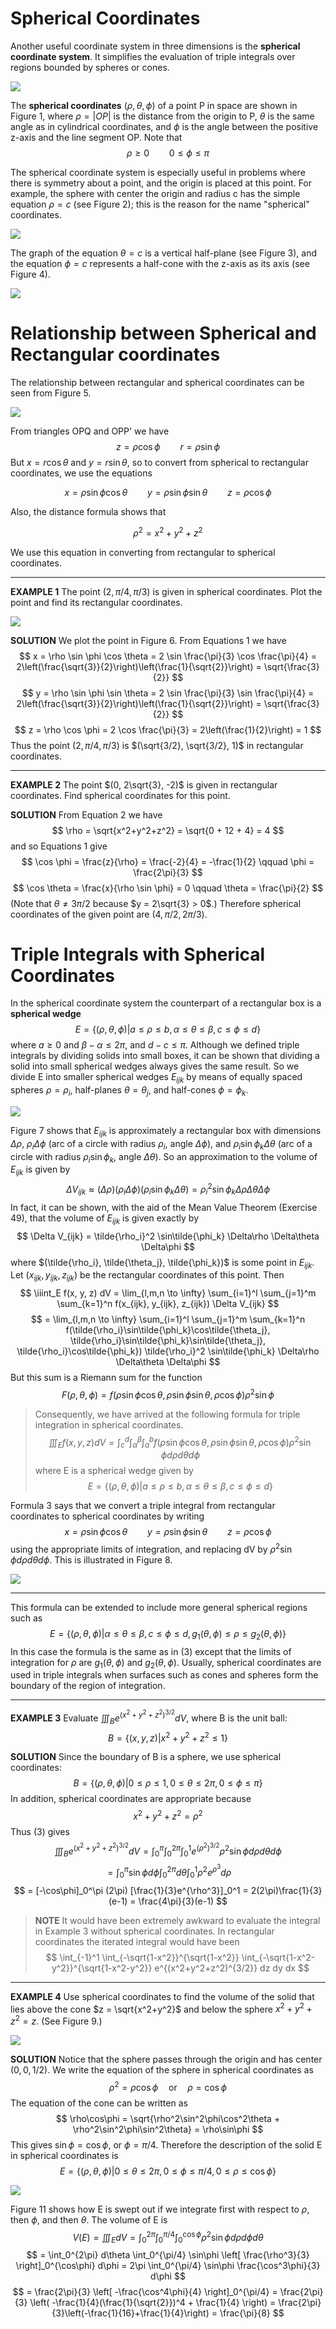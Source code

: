 <page>

# Spherical Coordinates

Another useful coordinate system in three dimensions is the **spherical coordinate system**. It simplifies the evaluation of triple integrals over regions bounded by spheres or cones.

![](image.png)

The **spherical coordinates** $(\rho, \theta, \phi)$ of a point P in space are shown in Figure 1, where $\rho = |OP|$ is the distance from the origin to P, $\theta$ is the same angle as in cylindrical coordinates, and $\phi$ is the angle between the positive z-axis and the line segment OP. Note that
$$
\rho \ge 0 \qquad 0 \le \phi \le \pi
$$


The spherical coordinate system is especially useful in problems where there is symmetry about a point, and the origin is placed at this point. For example, the sphere with center the origin and radius c has the simple equation $\rho = c$ (see Figure 2); this is the reason for the name "spherical" coordinates. 

![](image-1.png)


The graph of the equation $\theta = c$ is a vertical half-plane (see Figure 3), and the equation $\phi = c$ represents a half-cone with the z-axis as its axis (see Figure 4).

![](image-2.png)


</page>

<page>

# Relationship between Spherical and Rectangular coordinates

The relationship between rectangular and spherical coordinates can be seen from Figure 5.

![](image-3.png)

From triangles OPQ and OPP' we have
$$
z = \rho \cos \phi \qquad r = \rho \sin \phi
$$
But $x = r \cos \theta$ and $y = r \sin \theta$, so to convert from spherical to rectangular coordinates, we use the equations

$$
x = \rho \sin \phi \cos \theta \qquad y = \rho \sin \phi \sin \theta \qquad z = \rho \cos \phi \tag{1}
$$

Also, the distance formula shows that

$$
\rho^2 = x^2 + y^2 + z^2 \tag{2}
$$

We use this equation in converting from rectangular to spherical coordinates.

---------

**EXAMPLE 1** The point $(2, \pi/4, \pi/3)$ is given in spherical coordinates. Plot the point and find its rectangular coordinates.

<ans>

![](image-4.png)

**SOLUTION** We plot the point in Figure 6. From Equations 1 we have
$$
x = \rho \sin \phi \cos \theta = 2 \sin \frac{\pi}{3} \cos \frac{\pi}{4} = 2\left(\frac{\sqrt{3}}{2}\right)\left(\frac{1}{\sqrt{2}}\right) = \sqrt{\frac{3}{2}}
$$
$$
y = \rho \sin \phi \sin \theta = 2 \sin \frac{\pi}{3} \sin \frac{\pi}{4} = 2\left(\frac{\sqrt{3}}{2}\right)\left(\frac{1}{\sqrt{2}}\right) = \sqrt{\frac{3}{2}}
$$
$$
z = \rho \cos \phi = 2 \cos \frac{\pi}{3} = 2\left(\frac{1}{2}\right) = 1
$$
Thus the point $(2, \pi/4, \pi/3)$ is $(\sqrt{3/2}, \sqrt{3/2}, 1)$ in rectangular coordinates.

</ans>

-----------

**EXAMPLE 2** The point $(0, 2\sqrt{3}, -2)$ is given in rectangular coordinates. Find spherical coordinates for this point.

<ans>

**SOLUTION** From Equation 2 we have
$$
\rho = \sqrt{x^2+y^2+z^2} = \sqrt{0 + 12 + 4} = 4
$$
and so Equations 1 give
$$
\cos \phi = \frac{z}{\rho} = \frac{-2}{4} = -\frac{1}{2} \qquad \phi = \frac{2\pi}{3}
$$
$$
\cos \theta = \frac{x}{\rho \sin \phi} = 0 \qquad \theta = \frac{\pi}{2}
$$
(Note that $\theta \neq 3\pi/2$ because $y = 2\sqrt{3} > 0$.) Therefore spherical coordinates of the given point are $(4, \pi/2, 2\pi/3)$.

</ans>

</page>

<page>

# Triple Integrals with Spherical Coordinates

In the spherical coordinate system the counterpart of a rectangular box is a **spherical wedge**
$$
E = \{(\rho, \theta, \phi) | a \le \rho \le b, \alpha \le \theta \le \beta, c \le \phi \le d\}
$$
where $a \ge 0$ and $\beta - \alpha \le 2\pi$, and $d-c \le \pi$. Although we defined triple integrals by dividing solids into small boxes, it can be shown that dividing a solid into small spherical wedges always gives the same result. So we divide E into smaller spherical wedges $E_{ijk}$ by means of equally spaced spheres $\rho = \rho_i$, half-planes $\theta = \theta_j$, and half-cones $\phi = \phi_k$. 


![](image-5.png)


Figure 7 shows that $E_{ijk}$ is approximately a rectangular box with dimensions $\Delta\rho$, $\rho_i \Delta\phi$ (arc of a circle with radius $\rho_i$, angle $\Delta\phi$), and $\rho_i \sin\phi_k \Delta\theta$ (arc of a circle with radius $\rho_i \sin\phi_k$, angle $\Delta\theta$). So an approximation to the volume of $E_{ijk}$ is given by
$$
\Delta V_{ijk} \approx (\Delta\rho)(\rho_i \Delta\phi)(\rho_i \sin\phi_k \Delta\theta) = \rho_i^2 \sin\phi_k \Delta\rho \Delta\theta \Delta\phi
$$
In fact, it can be shown, with the aid of the Mean Value Theorem (Exercise 49), that the volume of $E_{ijk}$ is given exactly by
$$
\Delta V_{ijk} = \tilde{\rho_i}^2 \sin\tilde{\phi_k} \Delta\rho \Delta\theta \Delta\phi
$$
where $(\tilde{\rho_i}, \tilde{\theta_j}, \tilde{\phi_k})$ is some point in $E_{ijk}$. Let $(x_{ijk}, y_{ijk}, z_{ijk})$ be the rectangular coordinates of this point. Then
$$
\iiint_E f(x, y, z) dV = \lim_{l,m,n \to \infty} \sum_{i=1}^l \sum_{j=1}^m \sum_{k=1}^n f(x_{ijk}, y_{ijk}, z_{ijk}) \Delta V_{ijk}
$$
$$
= \lim_{l,m,n \to \infty} \sum_{i=1}^l \sum_{j=1}^m \sum_{k=1}^n f(\tilde{\rho_i}\sin\tilde{\phi_k}\cos\tilde{\theta_j}, \tilde{\rho_i}\sin\tilde{\phi_k}\sin\tilde{\theta_j}, \tilde{\rho_i}\cos\tilde{\phi_k}) \tilde{\rho_i}^2 \sin\tilde{\phi_k} \Delta\rho \Delta\theta \Delta\phi
$$
But this sum is a Riemann sum for the function
$$
F(\rho, \theta, \phi) = f(\rho\sin\phi\cos\theta, \rho\sin\phi\sin\theta, \rho\cos\phi)\rho^2\sin\phi
$$

> Consequently, we have arrived at the following formula for triple integration in spherical coordinates.
$$
\iiint_E f(x, y, z) dV = \int_c^d \int_\alpha^\beta \int_a^b f(\rho\sin\phi\cos\theta, \rho\sin\phi\sin\theta, \rho\cos\phi)\rho^2\sin\phi d\rho d\theta d\phi \tag{3}
$$
where E is a spherical wedge given by
$$
E = \{(\rho, \theta, \phi) | a \le \rho \le b, \alpha \le \theta \le \beta, c \le \phi \le d\}
$$

Formula 3 says that we convert a triple integral from rectangular coordinates to spherical coordinates by writing
$$
x = \rho\sin\phi\cos\theta \qquad y = \rho\sin\phi\sin\theta \qquad z = \rho\cos\phi
$$
using the appropriate limits of integration, and replacing dV by $\rho^2\sin\phi d\rho d\theta d\phi$. This is illustrated in Figure 8.

![](image-6.png)

-------------

This formula can be extended to include more general spherical regions such as
$$
E = \{(\rho, \theta, \phi) | \alpha \le \theta \le \beta, c \le \phi \le d, g_1(\theta, \phi) \le \rho \le g_2(\theta, \phi)\}
$$
In this case the formula is the same as in (3) except that the limits of integration for $\rho$ are $g_1(\theta, \phi)$ and $g_2(\theta, \phi)$.
Usually, spherical coordinates are used in triple integrals when surfaces such as cones and spheres form the boundary of the region of integration.


---------

**EXAMPLE 3** Evaluate $\iiint_B e^{(x^2+y^2+z^2)^{3/2}} dV$, where B is the unit ball:
$$
B = \{(x, y, z) | x^2+y^2+z^2 \le 1\}
$$

<ans>

**SOLUTION** Since the boundary of B is a sphere, we use spherical coordinates:
$$
B = \{(\rho, \theta, \phi) | 0 \le \rho \le 1, 0 \le \theta \le 2\pi, 0 \le \phi \le \pi\}
$$
In addition, spherical coordinates are appropriate because
$$
x^2+y^2+z^2 = \rho^2
$$
Thus (3) gives
$$
\iiint_B e^{(x^2+y^2+z^2)^{3/2}} dV = \int_0^\pi \int_0^{2\pi} \int_0^1 e^{(\rho^2)^{3/2}} \rho^2 \sin\phi d\rho d\theta d\phi
$$
$$
= \int_0^\pi \sin\phi d\phi \int_0^{2\pi} d\theta \int_0^1 \rho^2 e^{\rho^3} d\rho
$$
$$
= [-\cos\phi]_0^\pi (2\pi) [\frac{1}{3}e^{\rho^3}]_0^1 = 2(2\pi)\frac{1}{3}(e-1) = \frac{4\pi}{3}(e-1)
$$

> **NOTE** It would have been extremely awkward to evaluate the integral in Example 3 without spherical coordinates. In rectangular coordinates the iterated integral would have been
> $$
> \int_{-1}^1 \int_{-\sqrt{1-x^2}}^{\sqrt{1-x^2}} \int_{-\sqrt{1-x^2-y^2}}^{\sqrt{1-x^2-y^2}} e^{(x^2+y^2+z^2)^{3/2}} dz dy dx
> $$

</ans>

----------

**EXAMPLE 4** Use spherical coordinates to find the volume of the solid that lies above the cone $z = \sqrt{x^2+y^2}$ and below the sphere $x^2+y^2+z^2=z$. (See Figure 9.)

![](image-7.png)

<ans>

**SOLUTION** Notice that the sphere passes through the origin and has center $(0, 0, 1/2)$. We write the equation of the sphere in spherical coordinates as
$$
\rho^2 = \rho\cos\phi \quad \text{or} \quad \rho = \cos\phi
$$
The equation of the cone can be written as
$$
\rho\cos\phi = \sqrt{\rho^2\sin^2\phi\cos^2\theta + \rho^2\sin^2\phi\sin^2\theta} = \rho\sin\phi
$$
This gives $\sin\phi = \cos\phi$, or $\phi = \pi/4$. Therefore the description of the solid E in spherical coordinates is
$$
E = \{(\rho, \theta, \phi) | 0 \le \theta \le 2\pi, 0 \le \phi \le \pi/4, 0 \le \rho \le \cos\phi\}
$$

![](image-8.png)

Figure 11 shows how E is swept out if we integrate first with respect to $\rho$, then $\phi$, and then $\theta$. The volume of E is
$$
V(E) = \iiint_E dV = \int_0^{2\pi} \int_0^{\pi/4} \int_0^{\cos\phi} \rho^2 \sin\phi d\rho d\phi d\theta
$$
$$
= \int_0^{2\pi} d\theta \int_0^{\pi/4} \sin\phi \left[ \frac{\rho^3}{3} \right]_0^{\cos\phi} d\phi = 2\pi \int_0^{\pi/4} \sin\phi \frac{\cos^3\phi}{3} d\phi
$$
$$
= \frac{2\pi}{3} \left[ -\frac{\cos^4\phi}{4} \right]_0^{\pi/4} = \frac{2\pi}{3} \left( -\frac{1}{4}(\frac{1}{\sqrt{2}})^4 + \frac{1}{4} \right) = \frac{2\pi}{3}\left(-\frac{1}{16}+\frac{1}{4}\right) = \frac{\pi}{8}
$$

</ans>

</page>